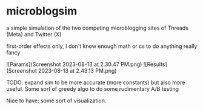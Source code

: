 # microblogsim
a simple simulation of the two competing microblogging sites of Threads (Meta) and Twitter (X) 

first-order effects only, I don't know enough math or cs to do anything really fancy

![Params](Screenshot 2023-08-13 at 2.30.47 PM.png)
![Results](Screenshot 2023-08-13 at 2.43.13 PM.png)

TODO: expand sim to be more accurate (more constants) but also more useful. Some sort of greedy algo to do some rudimentary A/B testing 

Nice to have: some sort of visualization. 
